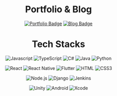 <div align=center>
  
  # Portfolio & Blog

  [![Portfolio Badge](https://img.shields.io/badge/Portfolio-FF4785?style=flat&logo=campaignmonitor&logoColor=white)](https://hyeminkim.netlify.app/)
  [![Blog Badge](https://img.shields.io/badge/Velog-20C997?&logo=velog&logoColor=white)](https://velog.io/@kimhamney/posts)

  # Tech Stacks

  ![Javascript](https://img.shields.io/badge/JavaScript-F7DF1E?&logo=javascript&logoColor=black) 
  ![TypeScript](https://img.shields.io/badge/TypeScript-3178C6?&logo=typescript&logoColor=white)
  ![C#](https://img.shields.io/badge/C%23-%23239120.svg?style=flat&logo=csharp&logoColor=white) 
  ![Java](https://img.shields.io/badge/Java-007396?style=flat&logo=coffeescript&logoColor=white) 
  ![Python](https://img.shields.io/badge/Python-3776AB?&logo=Python&logoColor=white) 

  ![React](https://img.shields.io/badge/React-61DAFB?style=flat&logo=React&logoColor=black) 
  ![React Native](https://img.shields.io/badge/React_Native-20232A?&logo=react&logoColor=61DAFB)
  ![Flutter](https://img.shields.io/badge/Flutter-%2302569B.svg?style=flat&logo=Flutter&logoColor=white) 
  ![HTML](https://img.shields.io/badge/HTML-E34F26?style=flat&logo=html5&logoColor=white) 
  ![CSS3](https://img.shields.io/badge/CSS-%231572B6.svg?style=flat&logo=css3&logoColor=white) 

  ![Node.js](https://img.shields.io/badge/Node.js-339933?&logo=node.js&logoColor=white)
  ![Django](https://img.shields.io/badge/Django-%23092E20.svg?style=flat&logo=django&logoColor=white) 
  ![Jenkins](https://img.shields.io/badge/Jenkins-%232C5263.svg?style=flat&logo=jenkins&logoColor=white)

  ![Unity](https://img.shields.io/badge/Unity-000000?style=flat&logo=unity&logoColor=white)
  ![Android](https://img.shields.io/badge/Android-3DDC84?style=flat&logo=android&logoColor=white)
  ![Xcode](https://img.shields.io/badge/Xcode-147EFB?style=flat&logo=Xcode&logoColor=white)
  
  <!---
  ![NodeJS](https://img.shields.io/badge/node.js-6DA55F?style=flat&logo=node.js&logoColor=white) 
  ![Postgres](https://img.shields.io/badge/postgres-%23316192.svg?style=flat&logo=postgresql&logoColor=white) 
  ![React Native](https://img.shields.io/badge/react_native-%2320232a.svg?style=flat&logo=react&logoColor=%2361DAFB) 
  
  # GitHub Stats
  
  ![](http://github-profile-summary-cards.vercel.app/api/cards/profile-details?username=kimhamney&theme=github)
  ![](http://github-profile-summary-cards.vercel.app/api/cards/stats?username=kimhamney&theme=github)
  ![](http://github-profile-summary-cards.vercel.app/api/cards/most-commit-language?username=kimhamney&theme=github&exclude=ts)
  -->
</div>

